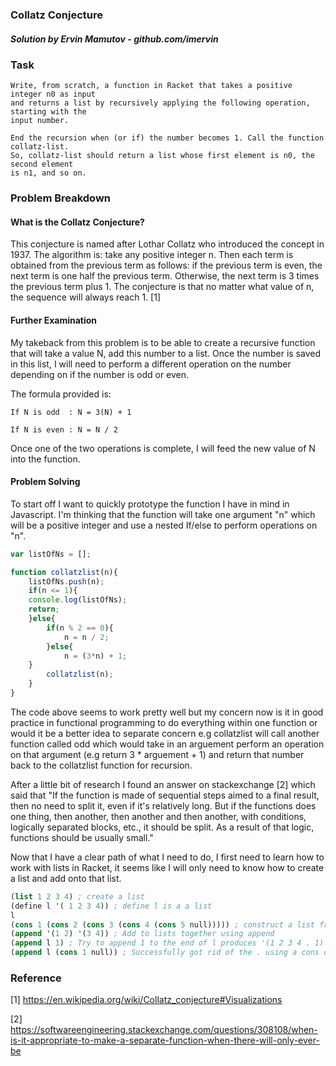 ### Collatz Conjecture
##### Solution by Ervin Mamutov - github.com/imervin

### Task

    Write, from scratch, a function in Racket that takes a positive integer n0 as input
    and returns a list by recursively applying the following operation, starting with the
    input number.

    End the recursion when (or if) the number becomes 1. Call the function collatz-list.
    So, collatz-list should return a list whose first element is n0, the second element
    is n1, and so on.

### Problem Breakdown

#### What is the Collatz Conjecture?
This conjecture is named after Lothar Collatz who introduced the concept in 1937. The algorithm is: take any positive integer n. Then each term is obtained from the previous term as follows: if the previous term is even, the next term is one half the previous term. Otherwise, the next term is 3 times the previous term plus 1. The conjecture is that no matter what value of n, the sequence will always reach 1. [1]

#### Further Examination
My takeback from this problem is to be able to create a recursive function that will take a value N, add this number to a list. Once the number is saved in this list, I will need to perform a different operation on the number depending on if the number is odd or even.

The formula provided is:

    If N is odd  : N = 3(N) + 1

    If N is even : N = N / 2

Once one of the two operations is complete, I will feed the new value of N into the function.
#### Problem Solving

To start off I want to quickly prototype the function I have in mind in Javascript. I'm thinking that the function will take one argument "n" which will be a positive integer and use a nested If/else to perform operations on "n".

```javascript
var listOfNs = [];

function collatzlist(n){
    listOfNs.push(n);
    if(n <= 1){
	console.log(listOfNs);
	return;
    }else{
        if(n % 2 == 0){
            n = n / 2;
        }else{
            n = (3*n) + 1;
	}
	    collatzlist(n);
    }
}
```

The code above seems to work pretty well but my concern now is it in good practice in functional programming to do everything within one function or would it be a better idea to separate concern e.g collatzlist will call another function called odd which would take in an arguement perform an operation on that argument (e.g return 3 * arguement + 1) and return that number back to the collatzlist function for recursion.

After a little bit of research I found an answer on stackexchange [2] which said that "If the function is made of sequential steps aimed to a final result, then no need to split it, even if it's relatively long. But if the functions does one thing, then another, then another and then another, with conditions, logically separated blocks, etc., it should be split. As a result of that logic, functions should be usually small."

Now that I have a clear path of what I need to do, I first need to learn how to work with lists in Racket, it seems like I will only need to know how to create a list and add onto that list.

```scheme
(list 1 2 3 4) ; create a list
(define l '( 1 2 3 4)) ; define l is a a list
l
(cons 1 (cons 2 (cons 3 (cons 4 (cons 5 null))))) ; construct a list from cons of a and b
(append '(1 2) '(3 4)) ; Add to lists together using append
(append l 1) ; Try to append 1 to the end of l produces '(1 2 3 4 . 1)
(append l (cons 1 null)) ; Successfully got rid of the . using a cons of 1 and null
```

### Reference
[1] https://en.wikipedia.org/wiki/Collatz_conjecture#Visualizations

[2] https://softwareengineering.stackexchange.com/questions/308108/when-is-it-appropriate-to-make-a-separate-function-when-there-will-only-ever-be
